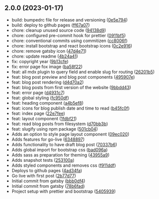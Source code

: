 ## 2.0.0 (2023-01-17)

- build: bumpedrc file for release and versioning ([0e5e794](https://github.com/nareshlakyajagadisha/website/commit/0e5e794))
- build: deploy to github pages ([ff67a07](https://github.com/nareshlakyajagadisha/website/commit/ff67a07))
- chore: cleanup unused source code ([94138d9](https://github.com/nareshlakyajagadisha/website/commit/94138d9))
- chore: configured pre-commit hook for prettier ([0911bf5](https://github.com/nareshlakyajagadisha/website/commit/0911bf5))
- chore: conventional commits using commitizen ([cc8006f](https://github.com/nareshlakyajagadisha/website/commit/cc8006f))
- chore: install bootstrap and react bootstrap icons ([0c2e916](https://github.com/nareshlakyajagadisha/website/commit/0c2e916))
- chore: remove gatsby icon ([47d4e71](https://github.com/nareshlakyajagadisha/website/commit/47d4e71))
- chore: update readme ([4b24a41](https://github.com/nareshlakyajagadisha/website/commit/4b24a41))
- fix: copyright year ([9b13cfe](https://github.com/nareshlakyajagadisha/website/commit/9b13cfe))
- fix: error page fox image ([ba58f22](https://github.com/nareshlakyajagadisha/website/commit/ba58f22))
- feat: all mdx plugin to query field and enable slug for routing ([26201b5](https://github.com/nareshlakyajagadisha/website/commit/26201b5))
- feat: blog post preview and blog post components ([495907e](https://github.com/nareshlakyajagadisha/website/commit/495907e))
- feat: blog post rendering ([d4d70a2](https://github.com/nareshlakyajagadisha/website/commit/d4d70a2))
- feat: blog posts from first version of the website ([9bbdd43](https://github.com/nareshlakyajagadisha/website/commit/9bbdd43))
- feat: error page ([d4931c7](https://github.com/nareshlakyajagadisha/website/commit/d4931c7))
- feat: global styling ([fc950df](https://github.com/nareshlakyajagadisha/website/commit/fc950df))
- feat: heading component ([a4b5ef8](https://github.com/nareshlakyajagadisha/website/commit/a4b5ef8))
- feat: icons for blog publish date and time to read ([b45fc0f](https://github.com/nareshlakyajagadisha/website/commit/b45fc0f))
- feat: index page ([22e7fee](https://github.com/nareshlakyajagadisha/website/commit/22e7fee))
- feat: layout component ([1fdbf21](https://github.com/nareshlakyajagadisha/website/commit/1fdbf21))
- feat: read blog posts from filesystem ([d70bb3b](https://github.com/nareshlakyajagadisha/website/commit/d70bb3b))
- feat: slugify using npm package ([501cb04](https://github.com/nareshlakyajagadisha/website/commit/501cb04))
- Adds an option to style page layout component ([09ec020](https://github.com/nareshlakyajagadisha/website/commit/09ec020))
- Adds features for go-live ([6348897](https://github.com/nareshlakyajagadisha/website/commit/6348897))
- Adds functionality to have draft blog post ([70337b6](https://github.com/nareshlakyajagadisha/website/commit/70337b6))
- Adds global import for bootstrap css ([bad096a](https://github.com/nareshlakyajagadisha/website/commit/bad096a))
- Adds sass as preparation for theming ([43955a9](https://github.com/nareshlakyajagadisha/website/commit/43955a9))
- Adds snapshot tests ([253100a](https://github.com/nareshlakyajagadisha/website/commit/253100a))
- Adds styled components and removes css ([f911ddf](https://github.com/nareshlakyajagadisha/website/commit/f911ddf))
- Deploys to github pages ([4ad34fa](https://github.com/nareshlakyajagadisha/website/commit/4ad34fa))
- Go live with first post ([2b77d77](https://github.com/nareshlakyajagadisha/website/commit/2b77d77))
- Initial commit from gatsby ([bbb0df4](https://github.com/nareshlakyajagadisha/website/commit/bbb0df4))
- Initial commit from gatsby ([78b6fad](https://github.com/nareshlakyajagadisha/website/commit/78b6fad))
- Project setup with prettier and bootstrap ([5405939](https://github.com/nareshlakyajagadisha/website/commit/5405939))
